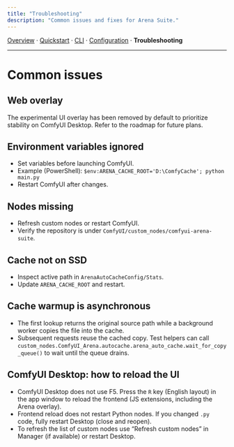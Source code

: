 ```yaml
---
title: "Troubleshooting"
description: "Common issues and fixes for Arena Suite."
---
```


[Overview](index.md) · [Quickstart](quickstart.md) · [CLI](cli.md) · [Configuration](config.md) · **Troubleshooting**

---

# Common issues

## Web overlay
The experimental UI overlay has been removed by default to prioritize stability on ComfyUI Desktop. Refer to the roadmap for future plans.

## Environment variables ignored
- Set variables before launching ComfyUI.
- Example (PowerShell): `$env:ARENA_CACHE_ROOT='D:\ComfyCache'; python main.py`
- Restart ComfyUI after changes.

## Nodes missing
- Refresh custom nodes or restart ComfyUI.
- Verify the repository is under `ComfyUI/custom_nodes/comfyui-arena-suite`.

## Cache not on SSD
- Inspect active path in `ArenaAutoCacheConfig/Stats`.
- Update `ARENA_CACHE_ROOT` and restart.

## Cache warmup is asynchronous
- The first lookup returns the original source path while a background worker copies the file into the cache.
- Subsequent requests reuse the cached copy. Test helpers can call `custom_nodes.ComfyUI_Arena.autocache.arena_auto_cache.wait_for_copy_queue()` to wait until the queue drains.

## ComfyUI Desktop: how to reload the UI
- ComfyUI Desktop does not use F5. Press the `R` key (English layout) in the app window to reload the frontend (JS extensions, including the Arena overlay).
- Frontend reload does not restart Python nodes. If you changed `.py` code, fully restart Desktop (close and reopen).
- To refresh the list of custom nodes use “Refresh custom nodes” in Manager (if available) or restart Desktop.
